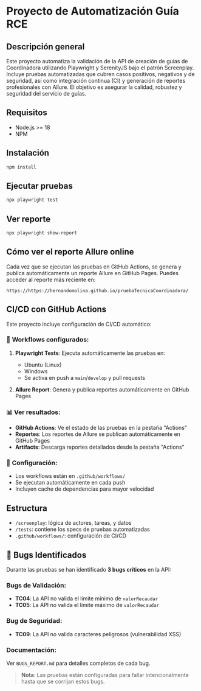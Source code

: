 # Proyecto de Automatización Guía RCE

## Descripción general

Este proyecto automatiza la validación de la API de creación de guías de Coordinadora utilizando Playwright y SerenityJS bajo el patrón Screenplay. Incluye pruebas automatizadas que cubren casos positivos, negativos y de seguridad, así como integración continua (CI) y generación de reportes profesionales con Allure. El objetivo es asegurar la calidad, robustez y seguridad del servicio de guías.

## Requisitos

- Node.js >= 18
- NPM

## Instalación

```bash
npm install
```

## Ejecutar pruebas

```bash
npx playwright test
```

## Ver reporte

```bash
npx playwright show-report
```

## Cómo ver el reporte Allure online

Cada vez que se ejecutan las pruebas en GitHub Actions, se genera y publica automáticamente un reporte Allure en GitHub Pages. Puedes acceder al reporte más reciente en:

```
https://https://hernandomolina.github.io/pruebaTecnicaCoordinadora/
```
## CI/CD con GitHub Actions

Este proyecto incluye configuración de CI/CD automático:

### 🚀 **Workflows configurados:**

1. **Playwright Tests**: Ejecuta automáticamente las pruebas en:
   - Ubuntu (Linux)
   - Windows
   - Se activa en push a `main`/`develop` y pull requests

2. **Allure Report**: Genera y publica reportes automáticamente en GitHub Pages

### 📊 **Ver resultados:**
- **GitHub Actions**: Ve el estado de las pruebas en la pestaña "Actions"
- **Reportes**: Los reportes de Allure se publican automáticamente en GitHub Pages
- **Artifacts**: Descarga reportes detallados desde la pestaña "Actions"

### 🔧 **Configuración:**
- Los workflows están en `.github/workflows/`
- Se ejecutan automáticamente en cada push
- Incluyen cache de dependencias para mayor velocidad

## Estructura

- `/screenplay`: lógica de actores, tareas, y datos
- `/tests`: contiene los specs de pruebas automatizadas
- `.github/workflows/`: configuración de CI/CD

## 🐛 Bugs Identificados

Durante las pruebas se han identificado **3 bugs críticos** en la API:

### **Bugs de Validación:**
- **TC04**: La API no valida el límite mínimo de `valorRecaudar`
- **TC05**: La API no valida el límite máximo de `valorRecaudar`

### **Bug de Seguridad:**
- **TC09**: La API no valida caracteres peligrosos (vulnerabilidad XSS)

### **Documentación:**
Ver `BUGS_REPORT.md` para detalles completos de cada bug.

> **Nota**: Las pruebas están configuradas para fallar intencionalmente hasta que se corrijan estos bugs.